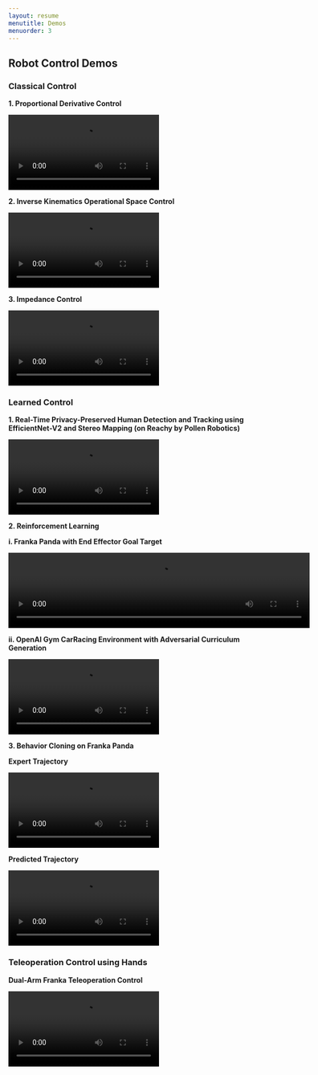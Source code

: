 ```yaml
---
layout: resume
menutitle: Demos
menuorder: 3
---
```

<a></a>
## Robot Control Demos

### Classical Control

<p style="text-align: left; font-weight: bold;">1. Proportional Derivative Control</p>
<video width="300" height="150" controls>
  <source src="assets/franka_pd_control.mp4" type="video/mp4">
</video>

<p style="text-align: left; font-weight: bold;">2. Inverse Kinematics Operational Space Control</p>
<video width="300" height="150" controls>
  <source src="assets/franka_inverse_kinematics.mp4" type="video/mp4">
</video>

<p style="text-align: left; font-weight: bold;">3. Impedance Control</p>
<video width="300" height="150" controls>
  <source src="assets/franka_impedance_control.mp4" type="video/mp4">
</video>

### Learned Control

<p style="text-align: left; font-weight: bold;">1. Real-Time Privacy-Preserved Human Detection and Tracking using EfficientNet-V2 and Stereo Mapping (on Reachy by Pollen Robotics)</p>
<video width="300" height="150" controls>
  <source src="assets/ShadowSense_demo.mp4" type="video/mp4">
</video>

<p style="text-align: left; font-weight: bold;">2. Reinforcement Learning </p>
<p style="text-align: left; font-weight: bold;">i. Franka Panda with End Effector Goal Target</p>
<video width="600" height="150" controls>
  <source src="assets/PPO_RL.mp4" type="video/mp4">
</video>

<p style="text-align: left; font-weight: bold;">ii. OpenAI Gym CarRacing Environment with Adversarial Curriculum Generation</p>
<video width="300" height="150" controls>
  <source src="assets/both_trainer_c.mp4" type="video/mp4">
</video>

<p style="text-align: left; font-weight: bold;">3. Behavior Cloning on Franka Panda</p>
<p style="text-align: left; font-weight: bold;">Expert Trajectory</p>
<video width="300" height="150" controls>
  <source src="assets/expert_trajectory.mp4" type="video/mp4">
</video>

<p style="text-align: left; font-weight: bold;">Predicted Trajectory</p>
<video width="300" height="150" controls>
  <source src="assets/predicted_trajectory.mp4" type="video/mp4">
</video>

### Teleoperation Control using Hands

<p style="text-align: left; font-weight: bold;">Dual-Arm Franka Teleoperation Control</p>
<video width="300" height="150" controls>
  <source src="assets/Teleop_demo_small.mp4" type="video/mp4">
</video>

